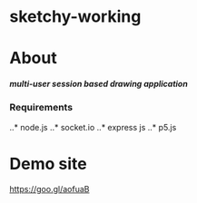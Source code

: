 # sketchy-working
# About
##### multi-user session based drawing application
### Requirements
..* node.js
..* socket.io
..* express js
..* p5.js

# Demo site
https://goo.gl/aofuaB


